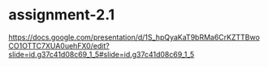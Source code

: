 # assignment-2.1
https://docs.google.com/presentation/d/1S_hpQyaKaT9bRMa6CrKZTTBwoCO1OTTC7XUA0uehFX0/edit?slide=id.g37c41d08c69_1_5#slide=id.g37c41d08c69_1_5
